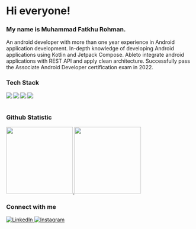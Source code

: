 # Hi everyone!
### My name is **Muhammad Fatkhu Rohman**.
An android developer with more than one year experience in Android application development. In-depth knowledge of developing Android applications using Kotlin and Jetpack Compose. Ableto integrate android applications with REST API and apply clean architecture. Successfully pass the Associate Android Developer certification exam in 2022.

### Tech Stack
  <img align="left" src="https://img.shields.io/badge/GIT-E44C30?style=for-the-badge&logo=git&logoColor=white"/>
  <img align="left" src="https://img.shields.io/badge/Android-3DDC84?style=for-the-badge&logo=android&logoColor=white"/>
  <img align="left" src="https://img.shields.io/badge/Kotlin-0095D5?&style=for-the-badge&logo=kotlin&logoColor=white"/>
  <img align="left" src="https://img.shields.io/badge/Figma-F24E1E?style=for-the-badge&logo=figma&logoColor=white"/>
  <br><br>

### Github Statistic
<p align="left">
<a href="https://github.com/fatkhurhmn">
  <img height="180em" src="https://github-readme-stats-eight-theta.vercel.app/api?username=fatkhurhmn&show_icons=true&theme=algolia&include_all_commits=true&count_private=true"/>
  <img height="180em" src="https://github-readme-stats-eight-theta.vercel.app/api/top-langs/?username=fatkhurhmn&layout=compact&langs_count=8&theme=algolia"/>
</a>
</p>

### Connect with me
<p> 
  <a href="https://www.linkedin.com/in/fatkhurhmn/" target="_blank">
    <img alt="LinkedIn" src="https://img.shields.io/badge/linkedin-%230077B5.svg?&style=for-the-badge&logo=linkedin&logoColor=white" />
  </a> 
  <a href="https://www.instagram.com/fatkhu.rhmn/" target="_blank">
    <img alt="Instagram" src="https://img.shields.io/badge/instagram-%23E4405F.svg?&style=for-the-badge&logo=instagram&logoColor=white" />
  </a> 
</p>
